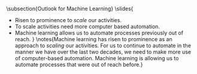 \subsection{Outlook for Machine Learning}
\slides{
* Risen to prominence to *scale* our activities.
* To scale activities need more computer based automation.
* Machine learning allows us to automate processes previously out of reach.
}
\notes{Machine learning has risen to prominence as an approach to *scaling* our activities. For us to continue to automate in the manner we have over the last two decades, we need to make more use of computer-based automation. Machine learning is allowing us to automate processes that were out of reach before.}
